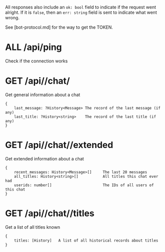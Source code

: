 All responses also include an `ok: bool` field to indicate if the request went alright. If it is `false`, then an `err: string` field is sent to indicate what went wrong.

See [bot-protocol.md] for the way to get the TOKEN.


# ALL /api/ping
Check if the connection works


# GET /api/<TOKEN>/chat/<chatID>
Get general information about a chat
```
{
	last_message: ?History<Message>	The record of the last message (if any)
	last_title: ?History<string>	The record of the last title (if any)
}
```


# GET /api/<TOKEN>/chat/<chatID>/extended
Get extended information about a chat
```
{
	recent_messages: History<Message>[]		The last 20 messages
	all_titles: History<string>[]			All titles this chat ever had
	userids: number[]						The IDs of all users of this chat
}
```


# GET /api/<TOKEN>/chat/<chatID>/titles
Get a list of all titles known
```
{
	titles: [History]	A list of all historical records about titles
}
```
